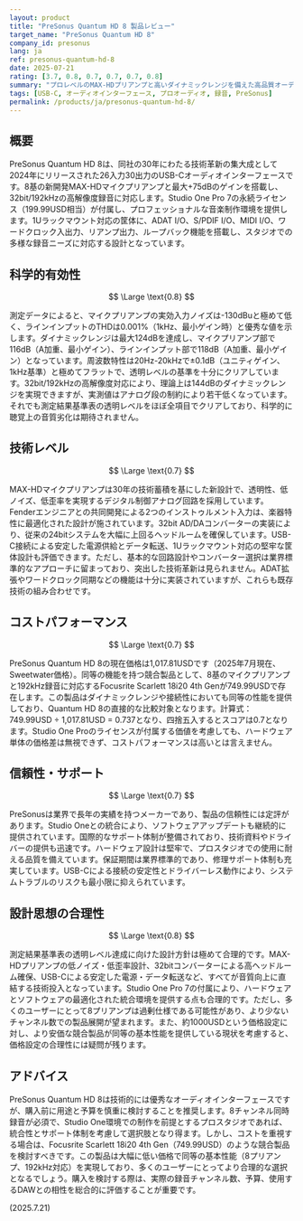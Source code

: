 ```yaml
---
layout: product
title: "PreSonus Quantum HD 8 製品レビュー"
target_name: "PreSonus Quantum HD 8"
company_id: presonus
lang: ja
ref: presonus-quantum-hd-8
date: 2025-07-21
rating: [3.7, 0.8, 0.7, 0.7, 0.7, 0.8]
summary: "プロレベルのMAX-HDプリアンプと高いダイナミックレンジを備えた高品質オーディオインターフェースですが、同等性能の競合製品との価格差が課題です。"
tags: [USB-C, オーディオインターフェース, プロオーディオ, 録音, PreSonus]
permalink: /products/ja/presonus-quantum-hd-8/
---
```


## 概要

PreSonus Quantum HD 8は、同社の30年にわたる技術革新の集大成として2024年にリリースされた26入力30出力のUSB-Cオーディオインターフェースです。8基の新開発MAX-HDマイクプリアンプと最大+75dBのゲインを搭載し、32bit/192kHzの高解像度録音に対応します。Studio One Pro 7の永続ライセンス（199.99USD相当）が付属し、プロフェッショナルな音楽制作環境を提供します。1Uラックマウント対応の筐体に、ADAT I/O、S/PDIF I/O、MIDI I/O、ワードクロック入出力、リアンプ出力、ループバック機能を搭載し、スタジオでの多様な録音ニーズに対応する設計となっています。

## 科学的有効性

$$ \Large \text{0.8} $$

測定データによると、マイクプリアンプの実効入力ノイズは-130dBuと極めて低く、ラインインプットのTHDは0.001%（1kHz、最小ゲイン時）と優秀な値を示します。ダイナミックレンジは最大124dBを達成し、マイクプリアンプ部で116dB（A加重、最小ゲイン）、ラインインプット部で118dB（A加重、最小ゲイン）となっています。周波数特性は20Hz-20kHzで±0.1dB（ユニティゲイン、1kHz基準）と極めてフラットで、透明レベルの基準を十分にクリアしています。32bit/192kHzの高解像度対応により、理論上は144dBのダイナミックレンジを実現できますが、実測値はアナログ段の制約により若干低くなっています。それでも測定結果基準表の透明レベルをほぼ全項目でクリアしており、科学的に聴覚上の音質劣化は期待されません。

## 技術レベル

$$ \Large \text{0.7} $$

MAX-HDマイクプリアンプは30年の技術蓄積を基にした新設計で、透明性、低ノイズ、低歪率を実現するデジタル制御アナログ回路を採用しています。Fenderエンジニアとの共同開発による2つのインストゥルメント入力は、楽器特性に最適化された設計が施されています。32bit AD/DAコンバーターの実装により、従来の24bitシステムを大幅に上回るヘッドルームを確保しています。USB-C接続による安定した電源供給とデータ転送、1Uラックマウント対応の堅牢な筐体設計も評価できます。ただし、基本的な回路設計やコンバーター選択は業界標準的なアプローチに留まっており、突出した技術革新は見られません。ADAT拡張やワードクロック同期などの機能は十分に実装されていますが、これらも既存技術の組み合わせです。

## コストパフォーマンス

$$ \Large \text{0.7} $$

PreSonus Quantum HD 8の現在価格は1,017.81USDです（2025年7月現在、Sweetwater価格）。同等の機能を持つ競合製品として、8基のマイクプリアンプと192kHz録音に対応するFocusrite Scarlett 18i20 4th Genが749.99USDで存在します。この製品はダイナミックレンジや接続性においても同等の性能を提供しており、Quantum HD 8の直接的な比較対象となります。計算式：749.99USD ÷ 1,017.81USD = 0.737となり、四捨五入するとスコアは0.7となります。Studio One Proのライセンスが付属する価値を考慮しても、ハードウェア単体の価格差は無視できず、コストパフォーマンスは高いとは言えません。

## 信頼性・サポート

$$ \Large \text{0.7} $$

PreSonusは業界で長年の実績を持つメーカーであり、製品の信頼性には定評があります。Studio Oneとの統合により、ソフトウェアアップデートも継続的に提供されています。国際的なサポート体制が整備されており、技術資料やドライバーの提供も迅速です。ハードウェア設計は堅牢で、プロスタジオでの使用に耐える品質を備えています。保証期間は業界標準的であり、修理サポート体制も充実しています。USB-Cによる接続の安定性とドライバーレス動作により、システムトラブルのリスクも最小限に抑えられています。

## 設計思想の合理性

$$ \Large \text{0.8} $$

測定結果基準表の透明レベル達成に向けた設計方針は極めて合理的です。MAX-HDプリアンプの低ノイズ・低歪率設計、32bitコンバーターによる高ヘッドルーム確保、USB-Cによる安定した電源・データ転送など、すべてが音質向上に直結する技術投入となっています。Studio One Pro 7の付属により、ハードウェアとソフトウェアの最適化された統合環境を提供する点も合理的です。ただし、多くのユーザーにとって8プリアンプは過剰仕様である可能性があり、より少ないチャンネル数での製品展開が望まれます。また、約1000USDという価格設定に対し、より安価な競合製品が同等の基本性能を提供している現状を考慮すると、価格設定の合理性には疑問が残ります。

## アドバイス

PreSonus Quantum HD 8は技術的には優秀なオーディオインターフェースですが、購入前に用途と予算を慎重に検討することを推奨します。8チャンネル同時録音が必須で、Studio One環境での制作を前提とするプロスタジオであれば、統合性とサポート体制を考慮して選択肢となり得ます。しかし、コストを重視する場合は、Focusrite Scarlett 18i20 4th Gen（749.99USD）のような競合製品を検討すべきです。この製品は大幅に低い価格で同等の基本性能（8プリアンプ、192kHz対応）を実現しており、多くのユーザーにとってより合理的な選択となるでしょう。購入を検討する際は、実際の録音チャンネル数、予算、使用するDAWとの相性を総合的に評価することが重要です。

(2025.7.21)
